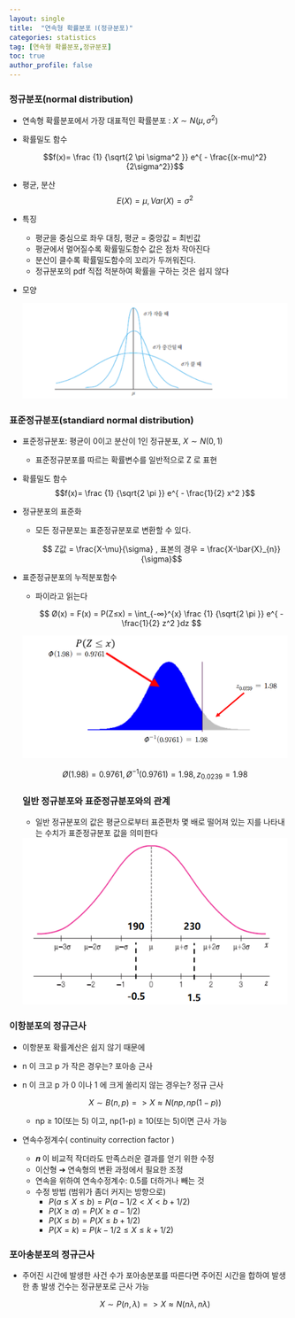 ```yaml
---
layout: single
title:  "연속형 확률분포 Ⅰ(정규분포)"
categories: statistics
tag: [연속형 확률분포,정규분포]
toc: true
author_profile: false
---
```


### 정규분포(normal distribution)

* 연속형 확률분포에서 가장 대표적인 확률분포 : $X \sim N(\mu,\sigma^2)$
* 확률밀도 함수

  $$f(x)= \frac {1} {\sqrt{2 \pi \sigma^2 }} e^{ - \frac{(x-mu)^2}{2\sigma^2}}$$

* 평균, 분산
  $$E(X)= \mu, Var(X)= \sigma^2 $$

* 특징
  * 평균을 중심으로 좌우 대칭, 평균 = 중앙값 = 최빈값
  * 평균에서 멀어질수록 확률밀도함수 값은 점차 작아진다
  * 분산이 클수록 확률밀도함수의 꼬리가 두꺼워진다.
  * 정규분포의 pdf 직접 적분하여 확률을 구하는 것은 쉽지 않다

* 모양
    <center><img src="../../images/2022-03-18-normalDist/pic-1.png" /></center>  

### 표준정규분포(standiard normal distribution)

* 표준정규분포: 평균이 0이고 분산이 1인 정규분포, $X \sim N(0,1)$
  * 표준정규분포를 따르는 확률변수를 일반적으로 Z 로 표현

* 확률밀도 함수
  $$f(x)= \frac {1} {\sqrt{2 \pi }} e^{ - \frac{1}{2} x^2 }$$

* 정규분포의 표준화
  * 모든 정규분포는 표준정규분포로 변환할 수 있다.

    $$ Z값 = \frac{X-\mu}{\sigma} , 표본의 경우 = \frac{X-\bar{X}_{n}}{\sigma}$$

* 표준정규분포의 누적분포함수
  * 파이라고 읽는다
  
    $$ Ø(x) = F(x) = P(Z≤x) = \int_{-∞}^{x} \frac {1} {\sqrt{2 \pi }} e^{ - \frac{1}{2} z^2 }dz $$  

  <center><img src="../../images/2022-03-18-normalDist/pic-2.png" /></center>

  $$Ø(1.98) = 0.9761, Ø^{-1}(0.9761) = 1.98, z_{0.0239} = 1.98$$

  ### 일반 정규분포와 표준정규분포와의 관계
  * 일반 정규분포의 값은 평균으로부터 표준편차 몇 배로 떨어져 있는 지를 나타내는 수치가 표준정규분포 값을 의미한다
  
  <center><img src="../../images/2022-03-18-normalDist/pic-3.png" /></center>


### 이항분포의 정규근사

* 이항분포 확률계산은 쉽지 않기 때문에
* n 이 크고 p 가 작은 경우는? 포아송 근사
* n 이 크고 p 가 0 이나 1 에 크게 쏠리지 않는 경우는? 정규 근사
  
    $$ X \sim B(n,p) => X \approx  N(np,np(1-p))$$

    * np ≥ 10(또는 5) 이고, np(1-p) ≥ 10(또는 5)이면 근사 가능

* 연속수정계수( continuity correction factor )
  
  * 𝒏 이 비교적 작더라도 만족스러운 결과를 얻기 위한 수정
  * 이산형 ➔ 연속형의 변환 과정에서 필요한 조정
  * 연속을 위하여 연속수정계수: 0.5를 더하거나 빼는 것
  * 수정 방법 (범위가 좀더 커지는 방향으로)
    * $P(a≤X≤b) = P(a-1/2<X<b+1/2)$
    * $P(X≥a) = P(X≥a-1/2)$
    * $P(X≤b) = P(X≤b+1/2)$
    * $P(X=k) = P(k-1/2≤X≤k+1/2)$

### 포아송분포의 정규근사
* 주어진 시간에 발생한 사건 수가 포아송분포를 따른다면 주어진 시간을 합하여 발생한 총 발생 건수는 정규분포로 근사 가능

    $$ X \sim P(n,\lambda) => X \approx  N(n\lambda,n\lambda)$$